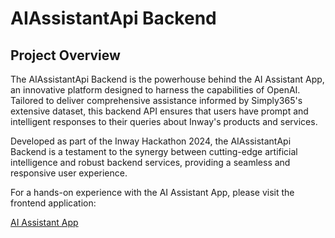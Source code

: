 # AIAssistantApi Backend

## Project Overview

The AIAssistantApi Backend is the powerhouse behind the AI Assistant App, an innovative platform designed to harness the capabilities of OpenAI. Tailored to deliver comprehensive assistance informed by Simply365's extensive dataset, this backend API ensures that users have prompt and intelligent responses to their queries about Inway's products and services.

Developed as part of the Inway Hackathon 2024, the AIAssistantApi Backend is a testament to the synergy between cutting-edge artificial intelligence and robust backend services, providing a seamless and responsive user experience.

For a hands-on experience with the AI Assistant App, please visit the frontend application:

[AI Assistant App](https://inw-chat-app.azurewebsites.net)
